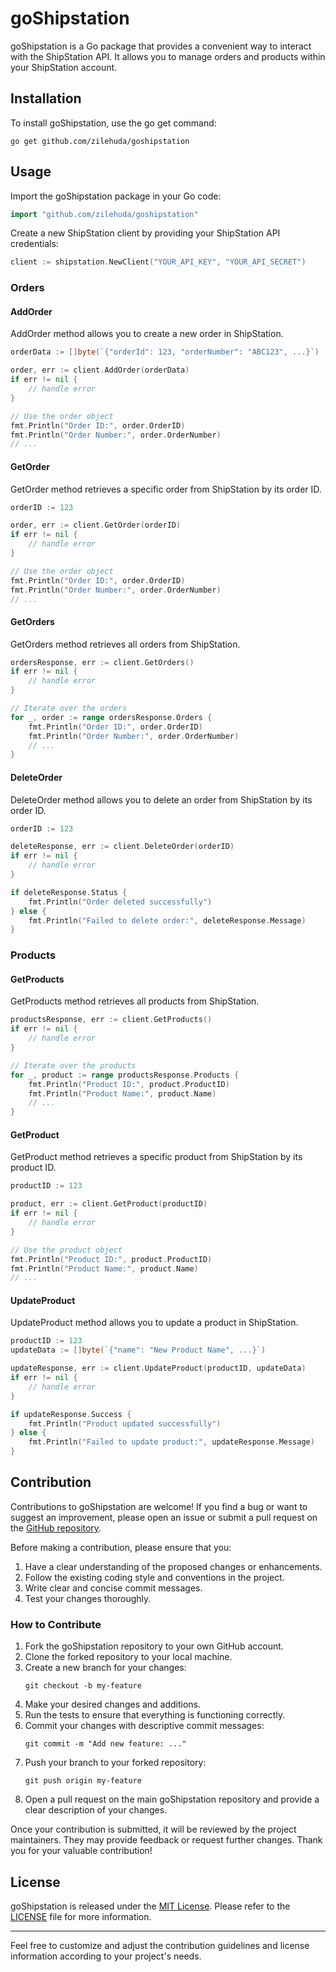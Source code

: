 # goShipstation

goShipstation is a Go package that provides a convenient way to interact with the ShipStation API. It allows you to manage orders and products within your ShipStation account.

## Installation

To install goShipstation, use the go get command:

```
go get github.com/zilehuda/goshipstation
```

## Usage

Import the goShipstation package in your Go code:

```go
import "github.com/zilehuda/goshipstation"
```

Create a new ShipStation client by providing your ShipStation API credentials:

```go
client := shipstation.NewClient("YOUR_API_KEY", "YOUR_API_SECRET")
```

### Orders

#### AddOrder

AddOrder method allows you to create a new order in ShipStation.

```go
orderData := []byte(`{"orderId": 123, "orderNumber": "ABC123", ...}`)

order, err := client.AddOrder(orderData)
if err != nil {
    // handle error
}

// Use the order object
fmt.Println("Order ID:", order.OrderID)
fmt.Println("Order Number:", order.OrderNumber)
// ...
```

#### GetOrder

GetOrder method retrieves a specific order from ShipStation by its order ID.

```go
orderID := 123

order, err := client.GetOrder(orderID)
if err != nil {
    // handle error
}

// Use the order object
fmt.Println("Order ID:", order.OrderID)
fmt.Println("Order Number:", order.OrderNumber)
// ...
```

#### GetOrders

GetOrders method retrieves all orders from ShipStation.

```go
ordersResponse, err := client.GetOrders()
if err != nil {
    // handle error
}

// Iterate over the orders
for _, order := range ordersResponse.Orders {
    fmt.Println("Order ID:", order.OrderID)
    fmt.Println("Order Number:", order.OrderNumber)
    // ...
}
```

#### DeleteOrder

DeleteOrder method allows you to delete an order from ShipStation by its order ID.

```go
orderID := 123

deleteResponse, err := client.DeleteOrder(orderID)
if err != nil {
    // handle error
}

if deleteResponse.Status {
    fmt.Println("Order deleted successfully")
} else {
    fmt.Println("Failed to delete order:", deleteResponse.Message)
}
```

### Products

#### GetProducts

GetProducts method retrieves all products from ShipStation.

```go
productsResponse, err := client.GetProducts()
if err != nil {
    // handle error
}

// Iterate over the products
for _, product := range productsResponse.Products {
    fmt.Println("Product ID:", product.ProductID)
    fmt.Println("Product Name:", product.Name)
    // ...
}
```

#### GetProduct

GetProduct method retrieves a specific product from ShipStation by its product ID.

```go
productID := 123

product, err := client.GetProduct(productID)
if err != nil {
    // handle error
}

// Use the product object
fmt.Println("Product ID:", product.ProductID)
fmt.Println("Product Name:", product.Name)
// ...
```

#### UpdateProduct

UpdateProduct method allows you to update a product in ShipStation.

```go
productID := 123
updateData := []byte(`{"name": "New Product Name", ...}`)

updateResponse, err := client.UpdateProduct(productID, updateData)
if err != nil {
    // handle error
}

if updateResponse.Success {
    fmt.Println("Product updated successfully")
} else {
    fmt.Println("Failed to update product:", updateResponse.Message)
}
```

## Contribution

Contributions to goShipstation are welcome! If you find a bug or want to suggest an improvement, please open an issue or submit a pull request on the [GitHub repository](https://github.com/zilehuda/goshipstation).

Before making a contribution, please ensure that you:

1. Have a clear understanding of the proposed changes or enhancements.
2. Follow the existing coding style and conventions in the project.
3. Write clear and concise commit messages.
4. Test your changes thoroughly.

### How to Contribute

1. Fork the goShipstation repository to your own GitHub account.
2. Clone the forked repository to your local machine.
3. Create a new branch for your changes:
   ```
   git checkout -b my-feature
   ```
4. Make your desired changes and additions.
5. Run the tests to ensure that everything is functioning correctly.
6. Commit your changes with descriptive commit messages:
   ```
   git commit -m "Add new feature: ..."
   ```
7. Push your branch to your forked repository:
   ```
   git push origin my-feature
   ```
8. Open a pull request on the main goShipstation repository and provide a clear description of your changes.

Once your contribution is submitted, it will be reviewed by the project maintainers. They may provide feedback or request further changes. Thank you for your valuable contribution!

## License

goShipstation is released under the [MIT License](https://opensource.org/licenses/MIT). Please refer to the [LICENSE](https://github.com/example/goShipstation/blob/main/LICENSE) file for more information.

---

Feel free to customize and adjust the contribution guidelines and license information according to your project's needs.